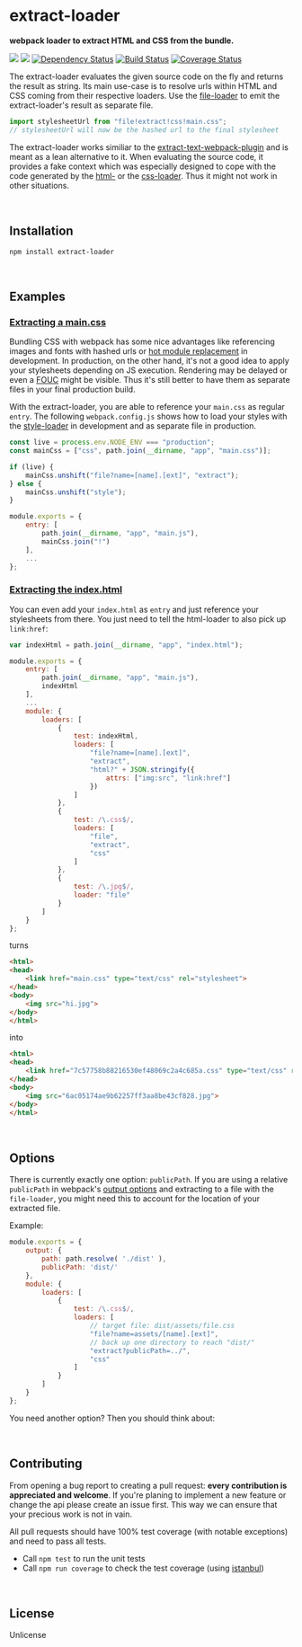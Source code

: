 extract-loader
==============
**webpack loader to extract HTML and CSS from the bundle.**

[![](https://img.shields.io/npm/v/extract-loader.svg)](https://www.npmjs.com/package/extract-loader)
[![](https://img.shields.io/npm/dm/extract-loader.svg)](https://www.npmjs.com/package/extract-loader)
[![Dependency Status](https://david-dm.org/peerigon/extract-loader.svg)](https://david-dm.org/peerigon/extract-loader)
[![Build Status](https://travis-ci.org/peerigon/extract-loader.svg?branch=master)](https://travis-ci.org/peerigon/extract-loader)
[![Coverage Status](https://img.shields.io/coveralls/peerigon/extract-loader.svg)](https://coveralls.io/r/peerigon/extract-loader?branch=master)

The extract-loader evaluates the given source code on the fly and returns the result as string. Its main use-case is to resolve urls within HTML and CSS coming from their respective loaders. Use the [file-loader](https://github.com/webpack/file-loader) to emit the extract-loader's result as separate file.

```javascript
import stylesheetUrl from "file!extract!css!main.css";
// stylesheetUrl will now be the hashed url to the final stylesheet
```

The extract-loader works similiar to the [extract-text-webpack-plugin](https://github.com/webpack/extract-text-webpack-plugin) and is meant as a lean alternative to it. When evaluating the source code, it provides a fake context which was especially designed to cope with the code generated by the [html-](https://github.com/webpack/html-loader) or the [css-loader](https://github.com/webpack/css-loader). Thus it might not work in other situations. 

<br>

Installation
------------------------------------------------------------------------

`npm install extract-loader`

<br>

Examples
------------------------------------------------------------------------

### [Extracting a main.css](https://github.com/peerigon/extract-loader/tree/master/examples/main-css)

Bundling CSS with webpack has some nice advantages like referencing images and fonts with hashed urls or [hot module replacement](http://webpack.github.io/docs/hot-module-replacement-with-webpack.html) in development. In production, on the other hand, it's not a good idea to apply your stylesheets depending on JS execution. Rendering may be delayed or even a [FOUC](https://en.wikipedia.org/wiki/Flash_of_unstyled_content) might be visible. Thus it's still better to have them as separate files in your final production build.

With the extract-loader, you are able to reference your `main.css` as regular `entry`. The following `webpack.config.js` shows how to load your styles with the [style-loader](https://github.com/webpack/style-loader) in development and as separate file in production.

```javascript
const live = process.env.NODE_ENV === "production";
const mainCss = ["css", path.join(__dirname, "app", "main.css")];

if (live) {
    mainCss.unshift("file?name=[name].[ext]", "extract");
} else {
    mainCss.unshift("style");
}

module.exports = {
    entry: [
        path.join(__dirname, "app", "main.js"),
        mainCss.join("!")
    ],
    ...
};
```

### [Extracting the index.html](https://github.com/peerigon/extract-loader/tree/master/examples/index-html)

You can even add your `index.html` as `entry` and just reference your stylesheets from there. You just need to tell the html-loader to also pick up `link:href`: 

```javascript
var indexHtml = path.join(__dirname, "app", "index.html");

module.exports = {
    entry: [
        path.join(__dirname, "app", "main.js"),
        indexHtml
    ],
    ...
    module: {
        loaders: [
            {
                test: indexHtml,
                loaders: [
                    "file?name=[name].[ext]",
                    "extract",
                    "html?" + JSON.stringify({
                        attrs: ["img:src", "link:href"]
                    })
                ]
            },
            {
                test: /\.css$/,
                loaders: [
                    "file",
                    "extract",
                    "css"
                ]
            },
            {
                test: /\.jpg$/,
                loader: "file"
            }
        ]
    }
};
```

turns

```html
<html>
<head>
    <link href="main.css" type="text/css" rel="stylesheet">
</head>
<body>
    <img src="hi.jpg">
</body>
</html>
```

into


```html
<html>
<head>
    <link href="7c57758b88216530ef48069c2a4c685a.css" type="text/css" rel="stylesheet">
</head>
<body>
    <img src="6ac05174ae9b62257ff3aa8be43cf828.jpg">
</body>
</html>
```

<br>

Options
------------------------------------------------------------------------

There is currently exactly one option: `publicPath`.
If you are using a relative `publicPath` in webpack's [output options]() and extracting to a file with the `file-loader`, you might need this to account for the location of your extracted file.

Example:
```js
module.exports = {
    output: {
        path: path.resolve( './dist' ),
        publicPath: 'dist/'
    },
    module: {
        loaders: [
            {
                test: /\.css$/,
                loaders: [
                    // target file: dist/assets/file.css
                    "file?name=assets/[name].[ext]",
                    // back up one directory to reach "dist/"
                    "extract?publicPath=../",
                    "css"
                ]
            }
        ]
    }
};
```

You need another option? Then you should think about:

<br>

Contributing
------------------------------------------------------------------------

From opening a bug report to creating a pull request: **every contribution is appreciated and welcome**. If you're planing to implement a new feature or change the api please create an issue first. This way we can ensure that your precious work is not in vain.

All pull requests should have 100% test coverage (with notable exceptions) and need to pass all tests.

- Call `npm test` to run the unit tests
- Call `npm run coverage` to check the test coverage (using [istanbul](https://github.com/gotwarlost/istanbul))  

<br>

License
------------------------------------------------------------------------

Unlicense
